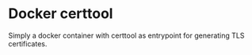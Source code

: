 Docker certtool
============

Simply a docker container with certtool as entrypoint for generating TLS certificates.
